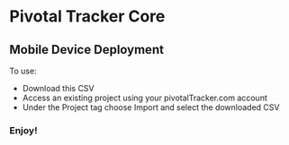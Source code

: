 # Pivotal Tracker Core
## Mobile Device Deployment
To use: 
* Download this CSV
* Access an existing project using your pivotalTracker.com account
* Under the Project tag choose Import and select the downloaded CSV

### Enjoy!
